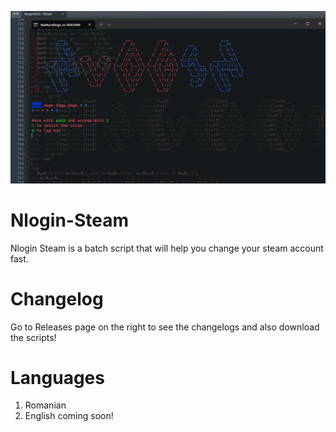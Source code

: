
![alt text](https://github.com/NoMoreDg/Nlogin-Steam/blob/MAIN-NLOGIN/SlimNlogin%20X2V3.png)

# Nlogin-Steam
Nlogin Steam is a batch script that will help you change your steam account fast.

# Changelog
Go to Releases page on the right to see the changelogs and also download the scripts!

# Languages
1. Romanian
2. English coming soon!
